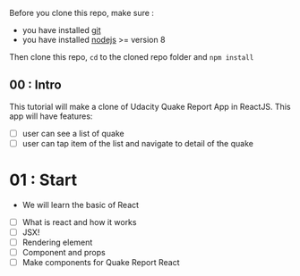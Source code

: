 Before you clone this repo, make sure :
- you have installed [git](https://git-scm.com/)
- you have installed [nodejs](https://nodejs.org/en/) >= version 8 

Then clone this repo, `cd` to the cloned repo folder and `npm install`

## 00 : Intro
This tutorial will make a clone of Udacity Quake Report App in ReactJS. 
This app will have features:
- [ ] user can see a list of quake
- [ ] user can tap item of the list and navigate to detail of the quake

# 01 : Start
- We will learn the basic of React 
- [ ] What is react and how it works
- [ ] JSX!
- [ ] Rendering element
- [ ] Component and props
- [ ] Make components for Quake Report React
